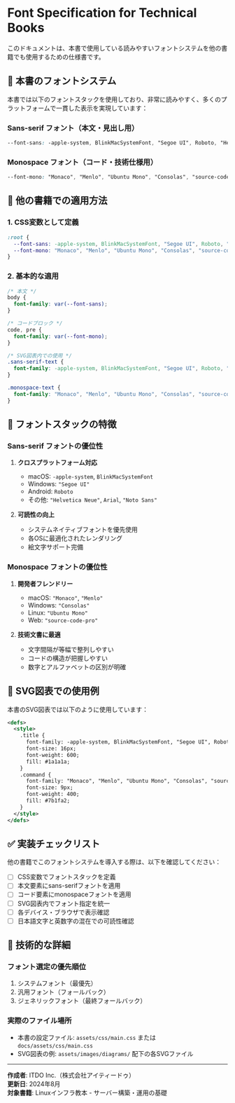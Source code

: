# Font Specification for Technical Books

このドキュメントは、本書で使用している読みやすいフォントシステムを他の書籍でも使用するための仕様書です。

## 📖 本書のフォントシステム

本書では以下のフォントスタックを使用しており、非常に読みやすく、多くのプラットフォームで一貫した表示を実現しています：

### Sans-serif フォント（本文・見出し用）
```css
--font-sans: -apple-system, BlinkMacSystemFont, "Segoe UI", Roboto, "Helvetica Neue", Arial, "Noto Sans", sans-serif, "Apple Color Emoji", "Segoe UI Emoji", "Segoe UI Symbol", "Noto Color Emoji";
```

### Monospace フォント（コード・技術仕様用）
```css
--font-mono: "Monaco", "Menlo", "Ubuntu Mono", "Consolas", "source-code-pro", monospace;
```

## 🎯 他の書籍での適用方法

### 1. CSS変数として定義
```css
:root {
  --font-sans: -apple-system, BlinkMacSystemFont, "Segoe UI", Roboto, "Helvetica Neue", Arial, "Noto Sans", sans-serif, "Apple Color Emoji", "Segoe UI Emoji", "Segoe UI Symbol", "Noto Color Emoji";
  --font-mono: "Monaco", "Menlo", "Ubuntu Mono", "Consolas", "source-code-pro", monospace;
}
```

### 2. 基本的な適用
```css
/* 本文 */
body {
  font-family: var(--font-sans);
}

/* コードブロック */
code, pre {
  font-family: var(--font-mono);
}

/* SVG図表内での使用 */
.sans-serif-text {
  font-family: -apple-system, BlinkMacSystemFont, "Segoe UI", Roboto, "Helvetica Neue", Arial, "Noto Sans", sans-serif;
}

.monospace-text {
  font-family: "Monaco", "Menlo", "Ubuntu Mono", "Consolas", "source-code-pro", monospace;
}
```

## 🌟 フォントスタックの特徴

### Sans-serif フォントの優位性
1. **クロスプラットフォーム対応**
   - macOS: `-apple-system`, `BlinkMacSystemFont`
   - Windows: `"Segoe UI"`
   - Android: `Roboto`
   - その他: `"Helvetica Neue"`, `Arial`, `"Noto Sans"`

2. **可読性の向上**
   - システムネイティブフォントを優先使用
   - 各OSに最適化されたレンダリング
   - 絵文字サポート完備

### Monospace フォントの優位性
1. **開発者フレンドリー**
   - macOS: `"Monaco"`, `"Menlo"`
   - Windows: `"Consolas"`
   - Linux: `"Ubuntu Mono"`
   - Web: `"source-code-pro"`

2. **技術文書に最適**
   - 文字間隔が等幅で整列しやすい
   - コードの構造が把握しやすい
   - 数字とアルファベットの区別が明確

## 📝 SVG図表での使用例

本書のSVG図表では以下のように使用しています：

```xml
<defs>
  <style>
    .title { 
      font-family: -apple-system, BlinkMacSystemFont, "Segoe UI", Roboto, "Helvetica Neue", Arial, "Noto Sans", sans-serif; 
      font-size: 16px; 
      font-weight: 600; 
      fill: #1a1a1a; 
    }
    .command { 
      font-family: "Monaco", "Menlo", "Ubuntu Mono", "Consolas", "source-code-pro", monospace; 
      font-size: 9px; 
      font-weight: 400; 
      fill: #7b1fa2; 
    }
  </style>
</defs>
```

## ✅ 実装チェックリスト

他の書籍でこのフォントシステムを導入する際は、以下を確認してください：

- [ ] CSS変数でフォントスタックを定義
- [ ] 本文要素にsans-serifフォントを適用
- [ ] コード要素にmonospaceフォントを適用
- [ ] SVG図表内でフォント指定を統一
- [ ] 各デバイス・ブラウザで表示確認
- [ ] 日本語文字と英数字の混在での可読性確認

## 🔧 技術的な詳細

### フォント選定の優先順位
1. システムフォント（最優先）
2. 汎用フォント（フォールバック）
3. ジェネリックフォント（最終フォールバック）

### 実際のファイル場所
- 本書の設定ファイル: `assets/css/main.css` または `docs/assets/css/main.css`
- SVG図表の例: `assets/images/diagrams/` 配下の各SVGファイル

---

**作成者**: ITDO Inc.（株式会社アイティードゥ）  
**更新日**: 2024年8月  
**対象書籍**: Linuxインフラ教本 - サーバー構築・運用の基礎